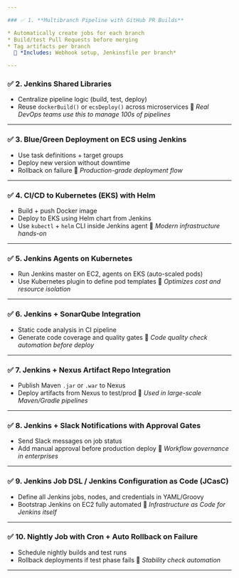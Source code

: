 ```yaml
---

### ✅ 1. **Multibranch Pipeline with GitHub PR Builds**

* Automatically create jobs for each branch
* Build/test Pull Requests before merging
* Tag artifacts per branch
  🔧 *Includes: Webhook setup, Jenkinsfile per branch*

---
```


### ✅ 2. **Jenkins Shared Libraries**

* Centralize pipeline logic (build, test, deploy)
* Reuse `dockerBuild()` or `ecsDeploy()` across microservices
  🔧 *Real DevOps teams use this to manage 100s of pipelines*

---

### ✅ 3. **Blue/Green Deployment on ECS using Jenkins**

* Use task definitions + target groups
* Deploy new version without downtime
* Rollback on failure
  🔧 *Production-grade deployment flow*

---

### ✅ 4. **CI/CD to Kubernetes (EKS) with Helm**

* Build + push Docker image
* Deploy to EKS using Helm chart from Jenkins
* Use `kubectl` + `helm` CLI inside Jenkins agent
  🔧 *Modern infrastructure hands-on*

---

### ✅ 5. **Jenkins Agents on Kubernetes**

* Run Jenkins master on EC2, agents on EKS (auto-scaled pods)
* Use Kubernetes plugin to define pod templates
  🔧 *Optimizes cost and resource isolation*

---

### ✅ 6. **Jenkins + SonarQube Integration**

* Static code analysis in CI pipeline
* Generate code coverage and quality gates
  🔧 *Code quality check automation before deploy*

---

### ✅ 7. **Jenkins + Nexus Artifact Repo Integration**

* Publish Maven `.jar` or `.war` to Nexus
* Deploy artifacts from Nexus to test/prod
  🔧 *Used in large-scale Maven/Gradle pipelines*

---

### ✅ 8. **Jenkins + Slack Notifications with Approval Gates**

* Send Slack messages on job status
* Add manual approval before production deploy
  🔧 *Workflow governance in enterprises*

---

### ✅ 9. **Jenkins Job DSL / Jenkins Configuration as Code (JCasC)**

* Define all Jenkins jobs, nodes, and credentials in YAML/Groovy
* Bootstrap Jenkins on EC2 fully automated
  🔧 *Infrastructure as Code for Jenkins itself*

---

### ✅ 10. **Nightly Job with Cron + Auto Rollback on Failure**

* Schedule nightly builds and test runs
* Rollback deployments if test phase fails
  🔧 *Stability check automation*

---
